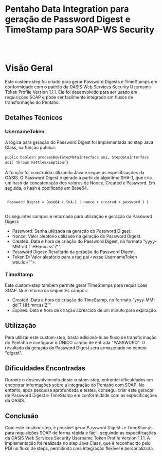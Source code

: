 <!DOCTYPE html>
<html>
  <head>
  <body>
  <h1>Pentaho Data Integration para geração de Password Digest e TimeStamp para SOAP-WS Security</h1>
  <br>
  <br>
    <h1>Visão Geral</h1>
    <p>Este custom-step foi criado para gerar Password Digests e TimeStamps em conformidade com o padrão da OASIS Web Services Security Username Token Profile Version 1.1.1. Ele foi desenvolvido para ser usado em requisições SOAP e pode ser facilmente integrado em fluxos de transformação do Pentaho.</p>
    <h2>Detalhes Técnicos</h2>
    <h3>UsernameToken</h3>
    <p>A lógica para geração do Password Digest foi implementada no step Java Class, na função pública: <br><br><code>public boolean processRow(StepMetaInterface smi, StepDataInterface sdi) throws KettleException{}</code>.<br><br> A função foi construída utilizando Java e segue as especificações da OASIS. O Password Digest é gerado a partir do algoritmo SHA-1, que cria um hash da concatenação dos valores de Nonce, Created e Password. Em seguida, o hash é codificado em Base64.</p>
    <br>
    <code> Password_Digest = Base64 ( SHA-1 ( nonce + created + password ) ) </code>
     <br>
     <br>
    <p>Os seguintes campos é retornado para utilização e geração do Password Digest:</p>
    <ul>
      <li>Password: Senha utilizada na geração do Password Digest.</li>
      <li>Nonce: Valor aleatório utilizado na geração do Password Digest.</li>
      <li>Created: Data e hora de criação do Password Digest, no formato "yyyy-MM-dd'T'HH:mm:ss'Z'".</li>
      <li>Password Digest: Resultado da geração do Password Digest.</li>
      <li>TokenID: Valor aleatório para a tag pai &lt;wsse:UsernameToken wsu:Id=””&gt;.</li>
    </ul>
    <h3>TimeStamp</h3>
    <p>Este custom-step também permite gerar TimeStamps para requisições SOAP. Que retorna os seguintes campos:</p>
    <ul>
      <li>Created: Data e hora de criação do TimeStamp, no formato "yyyy-MM-dd'T'HH:mm:ss'Z'".</li>
      <li>Expires: Data e hora de criação acrescido de um minuto para expiração.</li>
    </ul>
    <h2>Utilização</h2>
    <p>Para utilizar este custom-step, basta adicioná-lo ao fluxo de transformação do Pentaho e configurar o ÚNICO campo de entrada "PASSWORD". O resultado da geração do Password Digest será armazenado no campo "digest".</p>
    <h2>Dificuldades Encontradas</h2>
    <p>Durante o desenvolvimento deste custom-step, enfrentei dificuldades em encontrar informações sobre a integração do Pentaho com SOAP. No entanto, após pesquisa aprofundada e testes, consegui criar este gerador de Password Digest e TimeStamp em conformidade com as especificações da OASIS.</p>
    <h2>Conclusão</h2>
    <p>Com este custom-step, é possível gerar Password Digests e TimeStamps para requisições SOAP de forma rápida e fácil, seguindo as especificações da OASIS Web Services Security Username Token Profile Version 1.1.1. A implementação foi realizada no step Java Class, que é reconhecido pelo PDI no fluxo de steps, permitindo uma integração flexível e personalizada.<p>
